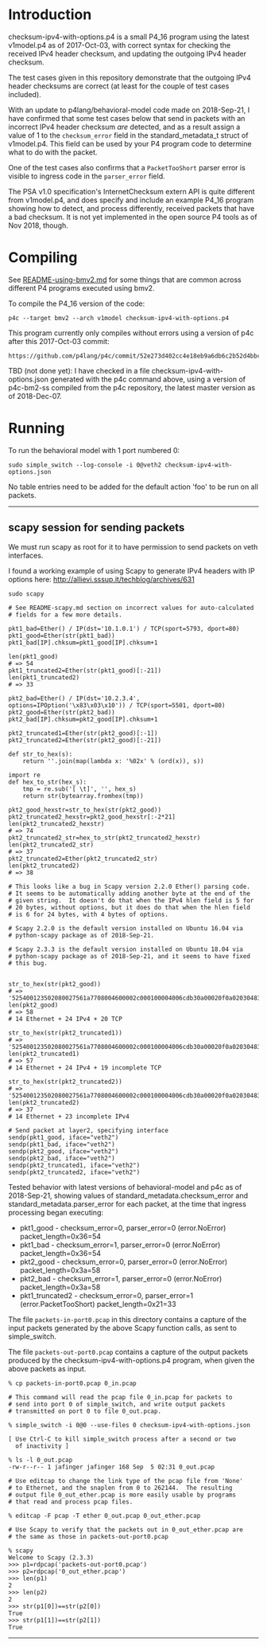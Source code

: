 # Introduction

checksum-ipv4-with-options.p4 is a small P4_16 program using the
latest v1model.p4 as of 2017-Oct-03, with correct syntax for checking
the received IPv4 header checksum, and updating the outgoing IPv4
header checksum.

The test cases given in this repository demonstrate that the outgoing
IPv4 header checksums are correct (at least for the couple of test
cases included).

With an update to p4lang/behavioral-model code made on 2018-Sep-21, I
have confirmed that some test cases below that send in packets with an
incorrect IPv4 header checksum _are_ detected, and as a result assign
a value of 1 to the `checksum_error` field in the standard_metadata_t
struct of v1model.p4.  This field can be used by your P4 program code
to determine what to do with the packet.

One of the test cases also confirms that a `PacketTooShort` parser
error is visible to ingress code in the `parser_error` field.

The PSA v1.0 specification's InternetChecksum extern API is quite
different from v1model.p4, and does specify and include an example
P4_16 program showing how to detect, and process differently, received
packets that have a bad checksum.  It is not yet implemented in the
open source P4 tools as of Nov 2018, though.


# Compiling

See [README-using-bmv2.md](../README-using-bmv2.md) for some things
that are common across different P4 programs executed using bmv2.

To compile the P4_16 version of the code:

    p4c --target bmv2 --arch v1model checksum-ipv4-with-options.p4

This program currently only compiles without errors using a version of
p4c after this 2017-Oct-03 commit:

    https://github.com/p4lang/p4c/commit/52e273d402cc4e18eb9a6db6c2b52d4bbc89a91b

TBD (not done yet): I have checked in a file
checksum-ipv4-with-options.json generated with the p4c command above,
using a version of p4c-bm2-ss compiled from the p4c repository, the
latest master version as of 2018-Dec-07.

# Running

To run the behavioral model with 1 port numbered 0:

    sudo simple_switch --log-console -i 0@veth2 checksum-ipv4-with-options.json


No table entries need to be added for the default action 'foo' to be
run on all packets.


----------------------------------------------------------------------
scapy session for sending packets
----------------------------------------------------------------------
We must run scapy as root for it to have permission to send packets on
veth interfaces.

I found a working example of using Scapy to generate IPv4 headers with
IP options here: http://allievi.sssup.it/techblog/archives/631

```
sudo scapy

# See README-scapy.md section on incorrect values for auto-calculated
# fields for a few more details.

pkt1_bad=Ether() / IP(dst='10.1.0.1') / TCP(sport=5793, dport=80)
pkt1_good=Ether(str(pkt1_bad))
pkt1_bad[IP].chksum=pkt1_good[IP].chksum+1

len(pkt1_good)
# => 54
pkt1_truncated2=Ether(str(pkt1_good)[:-21])
len(pkt1_truncated2)
# => 33

pkt2_bad=Ether() / IP(dst='10.2.3.4', options=IPOption('\x83\x03\x10')) / TCP(sport=5501, dport=80)
pkt2_good=Ether(str(pkt2_bad))
pkt2_bad[IP].chksum=pkt2_good[IP].chksum+1

pkt2_truncated1=Ether(str(pkt2_good)[:-1])
pkt2_truncated2=Ether(str(pkt2_good)[:-21])

def str_to_hex(s):
    return ''.join(map(lambda x: '%02x' % (ord(x)), s))

import re
def hex_to_str(hex_s):
    tmp = re.sub('[ \t]', '', hex_s)
    return str(bytearray.fromhex(tmp))

pkt2_good_hexstr=str_to_hex(str(pkt2_good))
pkt2_truncated2_hexstr=pkt2_good_hexstr[:-2*21]
len(pkt2_truncated2_hexstr)
# => 74
pkt2_truncated2_str=hex_to_str(pkt2_truncated2_hexstr)
len(pkt2_truncated2_str)
# => 37
pkt2_truncated2=Ether(pkt2_truncated2_str)
len(pkt2_truncated2)
# => 38

# This looks like a bug in Scapy version 2.2.0 Ether() parsing code.
# It seems to be automatically adding another byte at the end of the
# given string.  It doesn't do that when the IPv4 hlen field is 5 for
# 20 bytes, without options, but it does do that when the hlen field
# is 6 for 24 bytes, with 4 bytes of options.

# Scapy 2.2.0 is the default version installed on Ubuntu 16.04 via
# python-scapy package as of 2018-Sep-21.

# Scapy 2.3.3 is the default version installed on Ubuntu 18.04 via
# python-scapy package as of 2018-Sep-21, and it seems to have fixed
# this bug.


str_to_hex(str(pkt2_good))
# => '525400123502080027561a7708004600002c000100004006cdb30a00020f0a02030483031000157d005000000000000000005002200061010000'
len(pkt2_good)
# => 58
# 14 Ethernet + 24 IPv4 + 20 TCP

str_to_hex(str(pkt2_truncated1))
# => '525400123502080027561a7708004600002c000100004006cdb30a00020f0a02030483031000157d0050000000000000000050022000610100'
len(pkt2_truncated1)
# => 57
# 14 Ethernet + 24 IPv4 + 19 incomplete TCP

str_to_hex(str(pkt2_truncated2))
# => '525400123502080027561a7708004600002c000100004006cdb30a00020f0a020304830310'
len(pkt2_truncated2)
# => 37
# 14 Ethernet + 23 incomplete IPv4

# Send packet at layer2, specifying interface
sendp(pkt1_good, iface="veth2")
sendp(pkt1_bad, iface="veth2")
sendp(pkt2_good, iface="veth2")
sendp(pkt2_bad, iface="veth2")
sendp(pkt2_truncated1, iface="veth2")
sendp(pkt2_truncated2, iface="veth2")
```

Tested behavior with latest versions of behavioral-model and p4c as of
2018-Sep-21, showing values of standard_metadata.checksum_error and
standard_metadata.parser_error for each packet, at the time that
ingress processing began executing:

+ pkt1_good - checksum_error=0, parser_error=0 (error.NoError) packet_length=0x36=54
+ pkt1_bad -  checksum_error=1, parser_error=0 (error.NoError) packet_length=0x36=54
+ pkt2_good - checksum_error=0, parser_error=0 (error.NoError) packet_length=0x3a=58
+ pkt2_bad -  checksum_error=1, parser_error=0 (error.NoError) packet_length=0x3a=58
+ pkt1_truncated2 -  checksum_error=0, parser_error=1 (error.PacketTooShort) packet_length=0x21=33

The file `packets-in-port0.pcap` in this directory contains a capture
of the input packets generated by the above Scapy function calls, as
sent to simple_switch.

The file `packets-out-port0.pcap` contains a capture of the output
packets produced by the checksum-ipv4-with-options.p4 program, when
given the above packets as input.

    % cp packets-in-port0.pcap 0_in.pcap

    # This command will read the pcap file 0_in.pcap for packets to
    # send into port 0 of simple_switch, and write output packets
    # transmitted on port 0 to file 0_out.pcap.
    
    % simple_switch -i 0@0 --use-files 0 checksum-ipv4-with-options.json

    [ Use Ctrl-C to kill simple_switch process after a second or two
      of inactivity ]

    % ls -l 0_out.pcap
    -rw-r--r-- 1 jafinger jafinger 168 Sep  5 02:31 0_out.pcap

    # Use editcap to change the link type of the pcap file from 'None'
    # to Ethernet, and the snaplen from 0 to 262144.  The resulting
    # output file 0_out_ether.pcap is more easily usable by programs
    # that read and process pcap files.
    
    % editcap -F pcap -T ether 0_out.pcap 0_out_ether.pcap

    # Use Scapy to verify that the packets out in 0_out_ether.pcap are
    # the same as those in packets-out-port0.pcap
    
    % scapy
    Welcome to Scapy (2.3.3)
    >>> p1=rdpcap('packets-out-port0.pcap')
    >>> p2=rdpcap('0_out_ether.pcap')
    >>> len(p1)
    2
    >>> len(p2)
    2
    >>> str(p1[0])==str(p2[0])
    True
    >>> str(p1[1])==str(p2[1])
    True

----------------------------------------
